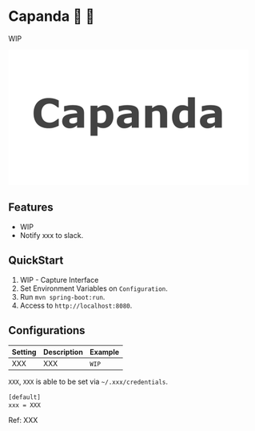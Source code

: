 # Capanda :billed_cap: :panda_face:

WIP

![](docs/images/Capanda.png)

## Features
- WIP 
- Notify xxx to slack.

## QuickStart

1. WIP - Capture Interface
1. Set Environment Variables on `Configuration`.
1. Run `mvn spring-boot:run`.
1. Access to `http://localhost:8080`.

## Configurations

| Setting               | Description                         | Example                                     |
| --------------------- | ----------------------------------- | ------------------------------------------- |
| XXX                   | XXX                                 | `WIP`                                       |

`XXX`, `XXX` is able to be set via `~/.xxx/credentials`.

```
[default]
xxx = XXX
```

Ref: XXX
